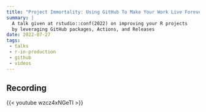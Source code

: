 ```yaml
---
title: "Project Immortality: Using GitHub To Make Your Work Live Forever"
summary: | 
  A talk given at rstudio::conf(2022) on improving your R projects 
  by leveraging GitHub packages, Actions, and Releases
date: 2022-07-27
tags: 
 - talks
 - r-in-production
 - github
 - videos
---
```


## Recording
{{< youtube wzcz4xNGeTI >}}
